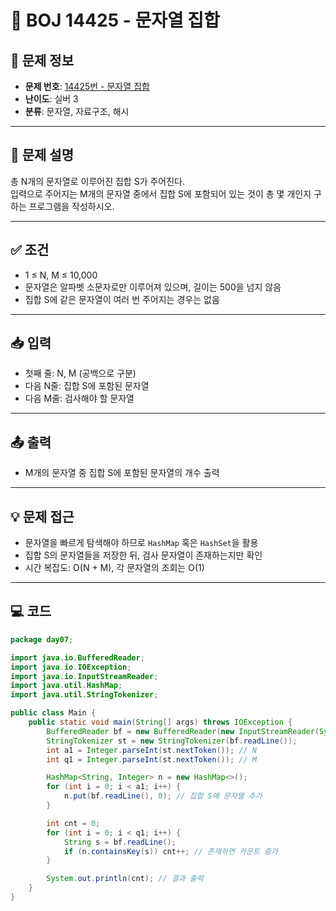 # 🧮 BOJ 14425 - 문자열 집합

## 📌 문제 정보

- **문제 번호**: [14425번 - 문자열 집합](https://www.acmicpc.net/problem/14425)
- **난이도**: 실버 3
- **분류**: 문자열, 자료구조, 해시

---

## 📄 문제 설명

총 N개의 문자열로 이루어진 집합 S가 주어진다.  
입력으로 주어지는 M개의 문자열 중에서 집합 S에 포함되어 있는 것이 총 몇 개인지 구하는 프로그램을 작성하시오.

---

## ✅ 조건

- 1 ≤ N, M ≤ 10,000
- 문자열은 알파벳 소문자로만 이루어져 있으며, 길이는 500을 넘지 않음
- 집합 S에 같은 문자열이 여러 번 주어지는 경우는 없음

---

## 📥 입력

- 첫째 줄: N, M (공백으로 구분)
- 다음 N줄: 집합 S에 포함된 문자열
- 다음 M줄: 검사해야 할 문자열

---

## 📤 출력

- M개의 문자열 중 집합 S에 포함된 문자열의 개수 출력

---

## 💡 문제 접근

- 문자열을 빠르게 탐색해야 하므로 `HashMap` 혹은 `HashSet`을 활용
- 집합 S의 문자열들을 저장한 뒤, 검사 문자열이 존재하는지만 확인
- 시간 복잡도: O(N + M), 각 문자열의 조회는 O(1)

---

## 💻 코드

```java
package day07;

import java.io.BufferedReader;
import java.io.IOException;
import java.io.InputStreamReader;
import java.util.HashMap;
import java.util.StringTokenizer;

public class Main {
    public static void main(String[] args) throws IOException {
        BufferedReader bf = new BufferedReader(new InputStreamReader(System.in));
        StringTokenizer st = new StringTokenizer(bf.readLine());
        int a1 = Integer.parseInt(st.nextToken()); // N
        int q1 = Integer.parseInt(st.nextToken()); // M

        HashMap<String, Integer> n = new HashMap<>();
        for (int i = 0; i < a1; i++) {
            n.put(bf.readLine(), 0); // 집합 S에 문자열 추가
        }

        int cnt = 0;
        for (int i = 0; i < q1; i++) {
            String s = bf.readLine();
            if (n.containsKey(s)) cnt++; // 존재하면 카운트 증가
        }

        System.out.println(cnt); // 결과 출력
    }
}

